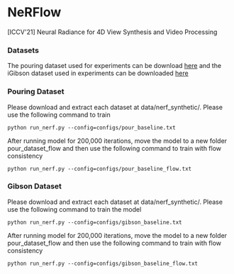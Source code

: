 # NeRFlow
[ICCV'21] Neural Radiance for 4D View Synthesis and Video Processing

### Datasets

The pouring dataset used for experiments can be download [here]("") and the iGibson dataset used in 
experiments can be downloaded [here]("")

### Pouring Dataset

Please download and extract each dataset at data/nerf\_synthetic/. Please use the following command to train 

```
python run_nerf.py --config=configs/pour_baseline.txt
```

After running model for 200,000 iterations, move the model to a new folder pour\_dataset\_flow and then use the following command
to train with flow consistency

```
python run_nerf.py --config=configs/pour_baseline_flow.txt
```


### Gibson Dataset

Please download and extract each dataset at data/nerf\_synthetic/. Please use the following command to train the model 

```
python run_nerf.py --config=configs/gibson_baseline.txt
```

After running model for 200,000 iterations, move the model to a new folder pour\_dataset\_flow and then use the following command
to train with flow consistency

```
python run_nerf.py --config=configs/gibson_baseline_flow.txt
```
